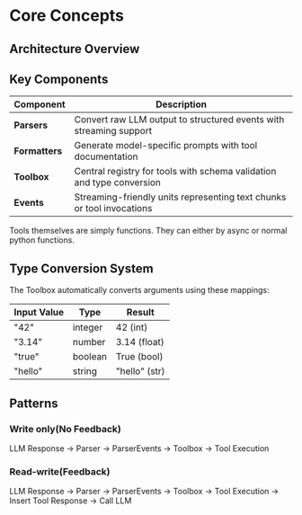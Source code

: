 # Core Concepts

## Architecture Overview

## Key Components

| Component       | Description                                                                 |
|-----------------|-----------------------------------------------------------------------------|
| **Parsers**     | Convert raw LLM output to structured events with streaming support         |
| **Formatters**  | Generate model-specific prompts with tool documentation                    |
| **Toolbox**     | Central registry for tools with schema validation and type conversion      |
| **Events**      | Streaming-friendly units representing text chunks or tool invocations      |

Tools themselves are simply functions. They can either by async or normal python functions.

## Type Conversion System

The Toolbox automatically converts arguments using these mappings:

| Input Value | Type      | Result          |
|-------------|-----------|-----------------|
| "42"        | integer   | 42 (int)        |
| "3.14"      | number    | 3.14 (float)    |
| "true"      | boolean   | True (bool)     |
| "hello"     | string    | "hello" (str)   |

## Patterns

### Write only(No Feedback)
LLM Response → Parser → ParserEvents → Toolbox → Tool Execution

### Read-write(Feedback)
LLM Response → Parser → ParserEvents → Toolbox → Tool Execution → Insert Tool Response → Call LLM